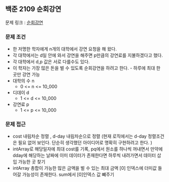 ## 백준 2109 순회강연

문제 링크 : [순회강연](https://www.acmicpc.net/problem/2109)

### 문제 조건

- 한 저명한 학자에게 n개의 대학에서 강연 요청을 해 왔다.
- 각 대학에서는 d일 안에 와서 강연을 해주면 p만큼의 강연료를 지불하겠다고 했다.
- 각 대학에서 d,p 값은 서로 다를수도 있다.
- 이 학자는 가장 많은 돈을 벌 수 있도록 순회강연을 하려고 한다. - 하루에 최대 한 곳만 강연 가능
- 대학의 수 n
    - 0 <= n <= 10_000
- 디데이 d
    - 1 <= d <= 10_000
- 강연료 p
    - 1 <= p <= 10_000

### 문제 접근
- cost 내림차순 정렬 , d-day 내림차순으로 정렬 (현재 로직에서는 d-day 정렬조건은 필요 없어 보인다. 단순히 생각했던 아이디어로 명확히 구현하려고 한다. )
- intArray로 해당일자에 최대 cost를 기록, pq에서 원소를 하나씩 꺼내면서 만약에 dday에 해당하는 날짜에 이미 데이터가 존재한다면 하루씩 내려가면서 데이터 삽입 가능한 곳 찾기 
- intArray 총합이 가능한 많은 금액을 벌 수 있는 최대 금액 [0] 인덱스에 더미값 들어갈 가능성이 존재한다.  sum에서 [0]인덱스 값 뺴주기 